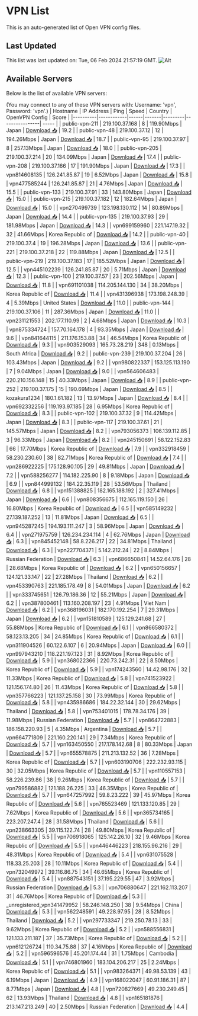 # VPN List

This is an auto-generated list of Open VPN config files.

## Last Updated

This list was last updated on: Tue, 06 Feb 2024 21:57:19 GMT.
![Alt](https://repobeats.axiom.co/api/embed/186b98318ef1479477931607c1ad7d823f12451f.svg "Repobeats analytics image")

## Available Servers

Below is the list of available VPN servers:

(You may connect to any of these VPN servers with: Username: 'vpn', Password: 'vpn'.)
| Hostname | IP Address | Ping | Speed | Country | OpenVPN Config | Score |
|----------|------------|------|-------|---------|----------------| ----- |
| public-vpn-211 | 219.100.37.168 | 8 | 119.90Mbps | Japan | [Download 📥](./configs/server_0_JP.ovpn) | 19.2 |
| public-vpn-48 | 219.100.37.12 | 12 | 194.26Mbps | Japan | [Download 📥](./configs/server_1_JP.ovpn) | 18.7 |
| public-vpn-95 | 219.100.37.97 | 8 | 257.13Mbps | Japan | [Download 📥](./configs/server_2_JP.ovpn) | 18.0 |
| public-vpn-205 | 219.100.37.214 | 20 | 134.09Mbps | Japan | [Download 📥](./configs/server_3_JP.ovpn) | 17.4 |
| public-vpn-208 | 219.100.37.166 | 17 | 191.90Mbps | Japan | [Download 📥](./configs/server_4_JP.ovpn) | 17.3 |
| vpn814608135 | 126.241.85.87 | 19 | 6.52Mbps | Japan | [Download 📥](./configs/server_5_JP.ovpn) | 15.8 |
| vpn477585244 | 126.241.85.87 | 21 | 4.76Mbps | Japan | [Download 📥](./configs/server_6_JP.ovpn) | 15.5 |
| public-vpn-133 | 219.100.37.91 | 33 | 143.80Mbps | Japan | [Download 📥](./configs/server_7_JP.ovpn) | 15.0 |
| public-vpn-215 | 219.100.37.182 | 12 | 182.64Mbps | Japan | [Download 📥](./configs/server_8_JP.ovpn) | 15.0 |
| vpn270499739 | 123.198.130.112 | 14 | 80.89Mbps | Japan | [Download 📥](./configs/server_9_JP.ovpn) | 14.4 |
| public-vpn-135 | 219.100.37.93 | 29 | 181.98Mbps | Japan | [Download 📥](./configs/server_10_JP.ovpn) | 14.3 |
| vpn699159960 | 221.147.19.32 | 32 | 41.66Mbps | Korea Republic of | [Download 📥](./configs/server_11_KR.ovpn) | 14.2 |
| public-vpn-40 | 219.100.37.4 | 19 | 196.28Mbps | Japan | [Download 📥](./configs/server_12_JP.ovpn) | 13.6 |
| public-vpn-221 | 219.100.37.218 | 22 | 119.88Mbps | Japan | [Download 📥](./configs/server_13_JP.ovpn) | 12.5 |
| public-vpn-219 | 219.100.37.183 | 17 | 185.52Mbps | Japan | [Download 📥](./configs/server_14_JP.ovpn) | 12.5 |
| vpn445102239 | 126.241.85.87 | 20 | 5.71Mbps | Japan | [Download 📥](./configs/server_15_JP.ovpn) | 12.3 |
| public-vpn-100 | 219.100.37.57 | 23 | 202.56Mbps | Japan | [Download 📥](./configs/server_16_JP.ovpn) | 11.8 |
| vpn691101038 | 114.205.144.130 | 34 | 38.20Mbps | Korea Republic of | [Download 📥](./configs/server_17_KR.ovpn) | 11.4 |
| vpn431396938 | 173.198.248.39 | 4 | 5.39Mbps | United States | [Download 📥](./configs/server_18_US.ovpn) | 11.0 |
| public-vpn-144 | 219.100.37.106 | 11 | 287.36Mbps | Japan | [Download 📥](./configs/server_19_JP.ovpn) | 11.0 |
| vpn231121553 | 202.177.110.99 | 2 | 4.68Mbps | Japan | [Download 📥](./configs/server_20_JP.ovpn) | 10.3 |
| vpn875334724 | 157.70.164.178 | 4 | 93.35Mbps | Japan | [Download 📥](./configs/server_21_JP.ovpn) | 9.6 |
| vpn841644115 | 211.176.153.88 | 34 | 46.54Mbps | Korea Republic of | [Download 📥](./configs/server_22_KR.ovpn) | 9.3 |
| vpn903529093 | 165.73.28.219 | 348 | 0.13Mbps | South Africa | [Download 📥](./configs/server_23_ZA.ovpn) | 9.2 |
| public-vpn-239 | 219.100.37.204 | 26 | 103.43Mbps | Japan | [Download 📥](./configs/server_24_JP.ovpn) | 9.2 |
| vpn980822337 | 153.125.113.190 | 7 | 9.04Mbps | Japan | [Download 📥](./configs/server_25_JP.ovpn) | 9.0 |
| vpn564606483 | 220.210.156.148 | 15 | 40.33Mbps | Japan | [Download 📥](./configs/server_26_JP.ovpn) | 8.9 |
| public-vpn-252 | 219.100.37.175 | 15 | 190.69Mbps | Japan | [Download 📥](./configs/server_27_JP.ovpn) | 8.5 |
| kozakura1234 | 180.1.61.182 | 13 | 13.97Mbps | Japan | [Download 📥](./configs/server_28_JP.ovpn) | 8.4 |
| vpn692332256 | 119.193.97.185 | 28 | 6.95Mbps | Korea Republic of | [Download 📥](./configs/server_29_KR.ovpn) | 8.3 |
| public-vpn-102 | 219.100.37.32 | 9 | 114.42Mbps | Japan | [Download 📥](./configs/server_30_JP.ovpn) | 8.3 |
| public-vpn-117 | 219.100.37.61 | 21 | 145.57Mbps | Japan | [Download 📥](./configs/server_31_JP.ovpn) | 8.2 |
| vpn793056373 | 106.139.112.85 | 3 | 96.33Mbps | Japan | [Download 📥](./configs/server_32_JP.ovpn) | 8.2 |
| vpn245150691 | 58.122.152.83 | 66 | 17.70Mbps | Korea Republic of | [Download 📥](./configs/server_33_KR.ovpn) | 7.9 |
| vpn332918459 | 58.230.230.60 | 38 | 82.71Mbps | Korea Republic of | [Download 📥](./configs/server_34_KR.ovpn) | 7.4 |
| vpn286922225 | 175.128.90.105 | 29 | 49.81Mbps | Japan | [Download 📥](./configs/server_35_JP.ovpn) | 7.2 |
| vpn588256277 | 114.182.225.90 | 8 | 9.18Mbps | Japan | [Download 📥](./configs/server_36_JP.ovpn) | 6.9 |
| vpn844999132 | 184.22.35.119 | 28 | 53.56Mbps | Thailand | [Download 📥](./configs/server_37_TH.ovpn) | 6.8 |
| vpn151388825 | 182.165.188.192 | 2 | 327.41Mbps | Japan | [Download 📥](./configs/server_38_JP.ovpn) | 6.6 |
| vpn808356675 | 112.165.119.150 | 26 | 16.80Mbps | Korea Republic of | [Download 📥](./configs/server_39_KR.ovpn) | 6.5 |
| vpn585149232 | 27.139.187.252 | 13 | 11.81Mbps | Japan | [Download 📥](./configs/server_40_JP.ovpn) | 6.5 |
| vpn945287245 | 194.193.111.247 | 3 | 58.96Mbps | Japan | [Download 📥](./configs/server_41_JP.ovpn) | 6.4 |
| vpn271975759 | 126.234.234.114 | 4 | 62.76Mbps | Japan | [Download 📥](./configs/server_42_JP.ovpn) | 6.3 |
| vpn845452148 | 58.8.226.217 | 22 | 34.81Mbps | Thailand | [Download 📥](./configs/server_43_TH.ovpn) | 6.3 |
| vpn227704371 | 5.142.212.24 | 22 | 8.84Mbps | Russian Federation | [Download 📥](./configs/server_44_RU.ovpn) | 6.3 |
| vpn686650841 | 14.52.64.176 | 28 | 28.68Mbps | Korea Republic of | [Download 📥](./configs/server_45_KR.ovpn) | 6.2 |
| vpn650156657 | 124.121.33.147 | 22 | 27.28Mbps | Thailand | [Download 📥](./configs/server_46_TH.ovpn) | 6.2 |
| vpn453390763 | 221.185.178.49 | 8 | 54.01Mbps | Japan | [Download 📥](./configs/server_47_JP.ovpn) | 6.2 |
| vpn333745651 | 126.79.186.36 | 12 | 55.21Mbps | Japan | [Download 📥](./configs/server_48_JP.ovpn) | 6.2 |
| vpn387800461 | 113.160.208.197 | 23 | 4.91Mbps | Viet Nam | [Download 📥](./configs/server_49_VN.ovpn) | 6.2 |
| vpn368196031 | 182.170.192.254 | 7 | 29.31Mbps | Japan | [Download 📥](./configs/server_50_JP.ovpn) | 6.2 |
| vpn151810589 | 125.129.241.68 | 27 | 55.88Mbps | Korea Republic of | [Download 📥](./configs/server_51_KR.ovpn) | 6.1 |
| vpn866580372 | 58.123.13.205 | 34 | 24.85Mbps | Korea Republic of | [Download 📥](./configs/server_52_KR.ovpn) | 6.1 |
| vpn311904526 | 60.122.6.107 | 6 | 20.94Mbps | Japan | [Download 📥](./configs/server_53_JP.ovpn) | 6.0 |
| vpn997943210 | 118.221.197.123 | 31 | 8.92Mbps | Korea Republic of | [Download 📥](./configs/server_54_KR.ovpn) | 5.9 |
| vpn368022366 | 220.73.242.31 | 22 | 8.50Mbps | Korea Republic of | [Download 📥](./configs/server_55_KR.ovpn) | 5.9 |
| vpn174243560 | 14.42.98.176 | 32 | 11.33Mbps | Korea Republic of | [Download 📥](./configs/server_56_KR.ovpn) | 5.8 |
| vpn741523922 | 121.156.174.80 | 26 | 11.43Mbps | Korea Republic of | [Download 📥](./configs/server_57_KR.ovpn) | 5.8 |
| vpn357766223 | 121.137.25.158 | 30 | 73.99Mbps | Korea Republic of | [Download 📥](./configs/server_58_KR.ovpn) | 5.8 |
| vpn435986686 | 184.22.32.144 | 30 | 29.62Mbps | Thailand | [Download 📥](./configs/server_59_TH.ovpn) | 5.8 |
| vpn753401015 | 178.78.34.176 | 39 | 11.98Mbps | Russian Federation | [Download 📥](./configs/server_60_RU.ovpn) | 5.7 |
| vpn864722883 | 186.158.220.93 | 5 | 4.35Mbps | Argentina | [Download 📥](./configs/server_61_AR.ovpn) | 5.7 |
| vpn664771809 | 221.160.220.141 | 29 | 7.34Mbps | Korea Republic of | [Download 📥](./configs/server_62_KR.ovpn) | 5.7 |
| vpn163450550 | 217.178.142.68 | 8 | 80.33Mbps | Japan | [Download 📥](./configs/server_63_JP.ovpn) | 5.7 |
| vpn655578875 | 211.213.132.52 | 36 | 7.28Mbps | Korea Republic of | [Download 📥](./configs/server_64_KR.ovpn) | 5.7 |
| vpn603190706 | 222.232.93.115 | 30 | 32.05Mbps | Korea Republic of | [Download 📥](./configs/server_65_KR.ovpn) | 5.7 |
| vpn110557153 | 58.226.239.86 | 38 | 9.26Mbps | Korea Republic of | [Download 📥](./configs/server_66_KR.ovpn) | 5.7 |
| vpn799586882 | 121.188.26.225 | 33 | 46.35Mbps | Korea Republic of | [Download 📥](./configs/server_67_KR.ovpn) | 5.7 |
| vpn647257992 | 59.8.23.222 | 39 | 45.97Mbps | Korea Republic of | [Download 📥](./configs/server_68_KR.ovpn) | 5.6 |
| vpn765523469 | 121.133.120.85 | 29 | 7.62Mbps | Korea Republic of | [Download 📥](./configs/server_69_KR.ovpn) | 5.6 |
| vpn365734165 | 223.207.247.4 | 28 | 31.58Mbps | Thailand | [Download 📥](./configs/server_70_TH.ovpn) | 5.6 |
| vpn238663305 | 39.115.122.74 | 28 | 49.80Mbps | Korea Republic of | [Download 📥](./configs/server_71_KR.ovpn) | 5.5 |
| vpn706918065 | 125.142.26.10 | 32 | 9.46Mbps | Korea Republic of | [Download 📥](./configs/server_72_KR.ovpn) | 5.5 |
| vpn446446223 | 218.155.96.216 | 29 | 48.31Mbps | Korea Republic of | [Download 📥](./configs/server_73_KR.ovpn) | 5.4 |
| vpn631075528 | 118.33.25.203 | 28 | 10.11Mbps | Korea Republic of | [Download 📥](./configs/server_74_KR.ovpn) | 5.4 |
| vpn732049972 | 39.116.86.75 | 34 | 46.65Mbps | Korea Republic of | [Download 📥](./configs/server_75_KR.ovpn) | 5.4 |
| vpn887543151 | 37.195.229.55 | 47 | 3.92Mbps | Russian Federation | [Download 📥](./configs/server_76_RU.ovpn) | 5.3 |
| vpn706880647 | 221.162.113.207 | 31 | 46.76Mbps | Korea Republic of | [Download 📥](./configs/server_77_KR.ovpn) | 5.3 |
| _unregistered_vpn341479952 | 58.246.148.250 | 38 | 9.54Mbps | China | [Download 📥](./configs/server_78_CN.ovpn) | 5.3 |
| vpn562248591 | 49.228.97.95 | 28 | 8.52Mbps | Thailand | [Download 📥](./configs/server_79_TH.ovpn) | 5.2 |
| vpn297733347 | 219.250.78.13 | 33 | 9.62Mbps | Korea Republic of | [Download 📥](./configs/server_80_KR.ovpn) | 5.2 |
| vpn588556831 | 121.133.211.187 | 37 | 35.73Mbps | Korea Republic of | [Download 📥](./configs/server_81_KR.ovpn) | 5.2 |
| vpn612126724 | 110.34.75.88 | 37 | 4.16Mbps | Korea Republic of | [Download 📥](./configs/server_82_KR.ovpn) | 5.2 |
| vpn596596576 | 45.201.174.44 | 31 | 1.75Mbps | Cambodia | [Download 📥](./configs/server_83_KH.ovpn) | 5.1 |
| vpn746801960 | 183.104.206.217 | 25 | 2.24Mbps | Korea Republic of | [Download 📥](./configs/server_84_KR.ovpn) | 5.1 |
| vpn983264371 | 49.98.53.139 | 43 | 6.19Mbps | Japan | [Download 📥](./configs/server_85_JP.ovpn) | 4.9 |
| vpn168022047 | 60.91.186.31 | 87 | 8.77Mbps | Japan | [Download 📥](./configs/server_86_JP.ovpn) | 4.8 |
| vpn720827669 | 49.230.249.45 | 62 | 13.93Mbps | Thailand | [Download 📥](./configs/server_87_TH.ovpn) | 4.8 |
| vpn165181876 | 213.147.213.249 | 40 | 2.50Mbps | Russian Federation | [Download 📥](./configs/server_88_RU.ovpn) | 4.4 |
